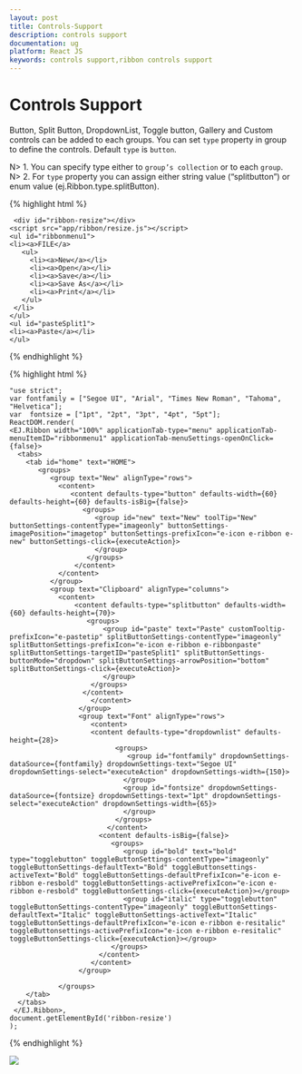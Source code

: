 ```yaml
---
layout: post
title: Controls-Support
description: controls support
documentation: ug
platform: React JS
keywords: controls support,ribbon controls support
---
```


# Controls Support

Button, Split Button, DropdownList, Toggle button, Gallery and Custom controls can be added to each groups. You can set `type` property in group to define the controls. Default `type` is `button`. 

N> 1. You can specify type either to `group’s collection` or to each `group`.
N> 2. For `type` property you can assign either string value (“splitbutton”) or enum value (ej.Ribbon.type.splitButton).


{% highlight html %}
 
     <div id="ribbon-resize"></div>
    <script src="app/ribbon/resize.js"></script>
    <ul id="ribbonmenu1">
    <li><a>FILE</a>
       <ul>
         <li><a>New</a></li>
         <li><a>Open</a></li>
         <li><a>Save</a></li>
         <li><a>Save As</a></li>
         <li><a>Print</a></li>
	   </ul>
     </li>
    </ul>
    <ul id="pasteSplit1">
    <li><a>Paste</a></li>
    </ul>

   

{% endhighlight %}


{% highlight html %}

    "use strict"; 
    var fontfamily = ["Segoe UI", "Arial", "Times New Roman", "Tahoma", "Helvetica"];
    var  fontsize = ["1pt", "2pt", "3pt", "4pt", "5pt"];
    ReactDOM.render(
    <EJ.Ribbon width="100%" applicationTab-type="menu" applicationTab-menuItemID="ribbonmenu1" applicationTab-menuSettings-openOnClick={false}>
      <tabs>
        <tab id="home" text="HOME">
           <groups>
		      <group text="New" alignType="rows">
			    <content>
				   <content defaults-type="button" defaults-width={60} defaults-height={60} defaults-isBig={false}>
				      <groups>
					     <group id="new" text="New" toolTip="New" buttonSettings-contentType="imageonly" buttonSettings-imagePosition="imagetop" buttonSettings-prefixIcon="e-icon e-ribbon e-new" buttonSettings-click={executeAction}>
						 </group>
					   </groups>
					</content>
				</content>
			  </group>
			  <group text="Clipboard" alignType="columns">
                <content>
                    <content defaults-type="splitbutton" defaults-width={60} defaults-height={70}>
                       <groups>
                           <group id="paste" text="Paste" customTooltip-prefixIcon="e-pastetip" splitButtonSettings-contentType="imageonly" splitButtonSettings-prefixIcon="e-icon e-ribbon e-ribbonpaste" splitButtonSettings-targetID="pasteSplit1" splitButtonSettings-buttonMode="dropdown" splitButtonSettings-arrowPosition="bottom" splitButtonSettings-click={executeAction}>
                           </group>
                        </groups>
                      </content>
                        </content>
                     </group>
                     <group text="Font" alignType="rows">
                        <content>
						<content defaults-type="dropdownlist" defaults-height={28}>
                              <groups>
                                 <group id="fontfamily" dropdownSettings-dataSource={fontfamily} dropdownSettings-text="Segoe UI" dropdownSettings-select="executeAction" dropdownSettings-width={150}>
                                </group>
                                <group id="fontsize" dropdownSettings-dataSource={fontsize} dropdownSettings-text="1pt" dropdownSettings-select="executeAction" dropdownSettings-width={65}>
                                </group>
                              </groups>
                            </content>
                          <content defaults-isBig={false}>
                             <groups>
                                <group id="bold" text="bold" type="togglebutton" toggleButtonSettings-contentType="imageonly" toggleButtonSettings-defaultText="Bold" toggleButtonsettings-activeText="Bold" toggleButtonSettings-defaultPrefixIcon="e-icon e-ribbon e-resbold" toggleButtonSettings-activePrefixIcon="e-icon e-ribbon e-resbold" toggleButtonSettings-click={executeAction}></group>
                                <group id="italic" type="togglebutton" toggleButtonSettings-contentType="imageonly" toggleButtonSettings-defaultText="Italic" toggleButtonSettings-activeText="Italic" toggleButtonSettings-defaultPrefixIcon="e-icon e-ribbon e-resitalic" toggleButtonsettings-activePrefixIcon="e-icon e-ribbon e-resitalic" toggleButtonSettings-click={executeAction}></group> 
                             </groups>
                          </content>
					    </content>
                     </group>
					
				</groups>  
        </tab>
      </tabs>
     </EJ.Ribbon>,
    document.getElementById('ribbon-resize')
    );
    
{% endhighlight %}

![](/js/Ribbon/Controls-Support_images/Controls-Support_img1.png)
